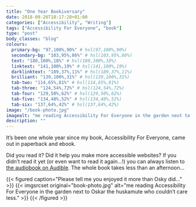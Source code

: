 ```yaml
---
title: "One Year Bookiversary"
date: 2018-09-26T18:17:28+01:00
categories: ["Accessibility", "Writing"]
tags: ["Accessibility For Everyone", "book"]
type: "post"
body_classes: "blog"
colours:
  primary-bg: "97,100%,90%" # hsl(97,100%,90%)
  secondary-bg: "103,95%,86%" # hsl(103,95%,86%)
  text: "180,100%,18%" # hsl(180,100%,18%)
  linktext: "141,100%,19%" # hsl(141,100%,19%)
  darklinktext: "189,37%,11%" # hsl(189,37%,11%)
  brilliant: "139,100%,31%" # hsl(139,100%,31%)
  tab-two: "114,65%,81%" # hsl(114,65%,81%)
  tab-three: "124,54%,72%" # hsl(124,54%,72%)
  tab-four: "129,50%,62%" # hsl(129,50%,62%)
  tab-five: "134,48%,52%" # hsl(134,48%,52%)
  tab-six: "137,64%,42%" # hsl(137,64%,42%)
image: "/book-photo.jpg"
imagealt: "me reading Accessibility For Everyone in the garden next to Oskar the huskamute who couldn’t care less."
description: ""
---
```


It’s been one whole year since my book, Accessibility For Everyone, came out in paperback and ebook.<!--more-->

Did you read it? Did it help you make more accessible websites? If you didn’t read it yet (or even want to read it again…!) you can always listen to [the audiobook on Audible](https://www.audible.com/pd/B07G24HLXS). The whole book takes less than an afternoon…

{{< figured caption="Please tell me you enjoyed it more than Osky did…" >}}
  {{< imgsrcset original="book-photo.jpg" alt="me reading Accessibility For Everyone in the garden next to Oskar the huskamute who couldn’t care less." >}}
{{< /figured >}}
